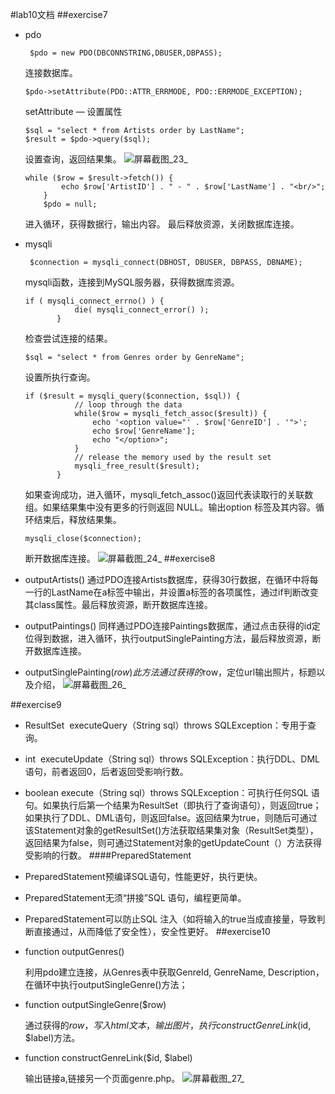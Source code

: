 #lab10文档
##exercise7
+ pdo
    ```
     $pdo = new PDO(DBCONNSTRING,DBUSER,DBPASS);
    ```
    连接数据库。
    ```
   $pdo->setAttribute(PDO::ATTR_ERRMODE, PDO::ERRMODE_EXCEPTION);
    ```  
    setAttribute — 设置属性 
    ```
    $sql = "select * from Artists order by LastName";
    $result = $pdo->query($sql);
    ```
    设置查询，返回结果集。  ![屏幕截图_23_](./images/屏幕截图(23)_1.png)
    ``` 
    while ($row = $result->fetch()) {
            echo $row['ArtistID'] . " - " . $row['LastName'] . "<br/>";
        }
        $pdo = null;
    ```
    进入循环，获得数据行，输出内容。
    最后释放资源，关闭数据库连接。


+ mysqli
   ```
    $connection = mysqli_connect(DBHOST, DBUSER, DBPASS, DBNAME);
   ```
    mysqli函数，连接到MySQL服务器，获得数据库资源。
    ``` 
  if ( mysqli_connect_errno() ) {
               die( mysqli_connect_error() );
           }
  ```
    检查尝试连接的结果。
    ```
   $sql = "select * from Genres order by GenreName";
  ```
  设置所执行查询。
  ```
  if ($result = mysqli_query($connection, $sql)) {
             // loop through the data
             while($row = mysqli_fetch_assoc($result)) {
                 echo '<option value="' . $row['GenreID'] . '">';
                 echo $row['GenreName'];
                 echo "</option>";
             }
             // release the memory used by the result set
             mysqli_free_result($result);
         }
  ```
  如果查询成功，进入循环，mysqli_fetch_assoc()返回代表读取行的关联数组。如果结果集中没有更多的行则返回 NULL。输出option 标签及其内容。循环结束后，释放结果集。
  ```
  mysqli_close($connection);
  ```
  断开数据库连接。
  ![屏幕截图_24_](./images/屏幕截图(24)_1.png)
##exercise8
+ outputArtists()
   通过PDO连接Artists数据库，获得30行数据，在循环中将每一行的LastName在a标签中输出，并设置a标签的各项属性，通过if判断改变其class属性。最后释放资源，断开数据库连接。
+ outputPaintings()
   同样通过PDO连接Paintings数据库，通过点击获得的id定位得到数据，进入循环，执行outputSinglePainting方法，最后释放资源，断开数据库连接。
+ outputSinglePainting($row)
   此方法通过获得的$row，定位url输出照片，标题以及介绍，
   ![屏幕截图_26_](./images/屏幕截图(26)_1.png)
 

##exercise9
+ ResultSet  executeQuery（String sql）throws SQLException：专用于查询。

+ int  executeUpdate（String sql）throws SQLException：执行DDL、DML语句，前者返回0，后者返回受影响行数。

+ boolean execute（String sql）throws SQLException：可执行任何SQL 语句。如果执行后第一个结果为ResultSet（即执行了查询语句），则返回true；如果执行了DDL、DML语句，则返回false。返回结果为true，则随后可通过该Statement对象的getResultSet()方法获取结果集对象（ResultSet类型），返回结果为false，则可通过Statement对象的getUpdateCount（）方法获得受影响的行数。
####PreparedStatement
+ PreparedStatement预编译SQL语句，性能更好，执行更快。

+ PreparedStatement无须“拼接”SQL 语句，编程更简单。

+ PreparedStatement可以防止SQL 注入（如将输入的true当成直接量，导致判断直接通过，从而降低了安全性），安全性更好。
##exercise10
+ function outputGenres()
  
  利用pdo建立连接，从Genres表中获取GenreId, GenreName, Description，在循环中执行outputSingleGenre()方法；
+ function outputSingleGenre($row)

   通过获得的$row，写入html文本，输出图片，执行constructGenreLink($id, $label)方法。
   
+ function constructGenreLink($id, $label) 
 
  输出链接a,链接另一个页面genre.php。 
  ![屏幕截图_27_](./images/屏幕截图(27)_1.png)
